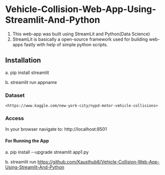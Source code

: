 # Vehicle-Collision-Web-App-Using-Streamlit-And-Python
1. This web-app was built using StreamLit and Python(Data Science)
2.  StreamLit is basically a open-source framework used for building web-apps fastly with help of simple python scripts.

## Installation
a. pip install streamlit

b. streamlit run appname

### Dataset
    <https://www.kaggle.com/new-york-city/nypd-motor-vehicle-collisions>
    
### Access
In your browser navigate to: http://localhost:8501

#### For Running the App
a. pip install --upgrade streamlit app1.py

b. streamlit run https://github.com/Kausthub8/Vehicle-Collision-Web-App-Using-Streamlit-And-Python
